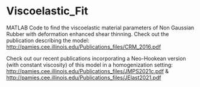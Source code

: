 # Viscoelastic_Fit

MATLAB Code to find the viscoelastic material parameters of Non Gaussian Rubber with deformation enhanced shear thinning. Check out the publication describing the model: http://pamies.cee.illinois.edu/Publications_files/CRM_2016.pdf

Check out our recent publications incorporating a Neo-Hookean version (with constant viscosity) of this model in a homogenization setting: http://pamies.cee.illinois.edu/Publications_files/JMPS2021c.pdf & 
http://pamies.cee.illinois.edu/Publications_files/JElast2021.pdf
